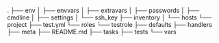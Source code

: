 .
├── env
│   ├── envvars
│   ├── extravars
│   ├── passwords
│   ├── cmdline
│   ├── settings
│   └── ssh_key
├── inventory
│   └── hosts
└── project
    ├── test.yml
    └── roles
        └── testrole
            ├── defaults
            ├── handlers
            ├── meta
            ├── README.md
            ├── tasks
            ├── tests
            └── vars
